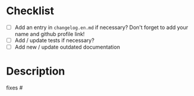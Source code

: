 <!--
Before opening a PR, open a ticket describing the issue or feature the
PR will address. An issue is not required for fixing typos in
documentation, or other simple non-code changes.
-->

# Checklist

- [ ] Add an entry in `changelog.en.md` if necessary? Don't forget to add your name and github profile link!
- [ ] Add / update tests if necessary?
- [ ] Add new / update outdated documentation

# Description

<!--
Replace this comment with a description of the change. Describe how it
addresses the linked ticket.
-->

<!--
Link to relevant issues or previous PRs, one per line. Use "fixes" to
automatically close an issue.
-->

fixes #<issue number>

<!--
some detail...
-->
